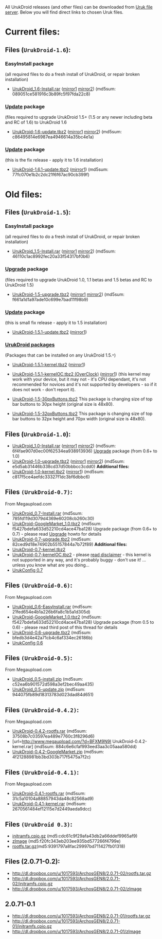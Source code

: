 

All UrukDroid releases (and other files) can be downloaded from [Uruk file server](http://sauron.pourix.com/UrukDroid/). Below you will find direct links to chosen Uruk files.

# Current files: #
## Files (`UrukDroid-1.6`): ##

### EasyInstall package ###
(all required files to do a fresh install of UrukDroid, or repair broken installation)
  * [UrukDroid\_1.6-Install.rar](http://sauron.pourix.com/UrukDroid/UrukDroid-1.6/UrukDroid_1.6-Install.rar) ([mirror1](http://dl.dropbox.com/u/1017593/ArchosGEN8/UrukDroid-1.6/UrukDroid_1.6-Install.rar) [mirror2](https://rapidshare.com/files/3644484605/UrukDroid_1.6-Install.rar)) (md5sum: 089051ce581916c3b89fc5f97fda22c8)
### [Update](Upgrade.md) package ###
(files required to upgrade UrukDroid 1.5+ (1.5 or any newer including beta and RC of 1.6) to UrukDroid 1.6
  * [UrukDroid-1.6-update.tbz2](http://sauron.pourix.com/UrukDroid/UrukDroid-1.6/UrukDroid-1.6-update.tbz2) ([mirror1](http://dl.dropbox.com/u/1017593/ArchosGEN8/UrukDroid-1.6/UrukDroid-1.6-update.tbz2) [mirror2](https://rapidshare.com/files/3705726836/UrukDroid-1.6-update.tbz2)) (md5sum: c86495814e6987ea4946614a35bc4e1a)

### [Update](UrukPackages.md) package ###
(this is the fix release - apply it to 1.6 installation)
  * [UrukDroid-1.6.1-update.tbz2](http://sauron.pourix.com/UrukDroid/UrukDroid-1.6/UrukDroid-1.6.1-update.tbz2) ([mirror1](http://dl.dropbox.com/u/1017593/ArchosGEN8/UrukDroid-1.6/UrukDroid-1.6.1-update.tbz2)) (md5sum: 77fc070e1b2c2dc21f6f67ac90cb399f)

# Old files: #

## Files (`UrukDroid-1.5`): ##
### EasyInstall package ###
(all required files to do a fresh install of UrukDroid, or repair broken installation)
  * [UrukDroid\_1.5-Install.rar](http://sauron.pourix.com/UrukDroid/UrukDroid-1.5/UrukDroid_1.5-Install.rar) ([mirror1](http://www.megaupload.com/?d=PZGVIBUT) [mirror2](http://dl.dropbox.com/u/1017593/ArchosGEN8/UrukDroid-1.5/UrukDroid_1.5-Install.rar)) (md5sum: 46110c1ac8992fec20a33f54317bf0b6)
### [Upgrade](Upgrade.md) package ###
(files required to upgrade UrukDroid 1.0, 1.1 betas and 1.5 betas and RC to UrukDroid 1.5)
  * [UrukDroid-1.5-upgrade.tbz2](http://sauron.pourix.com/UrukDroid/UrukDroid-1.5/UrukDroid-1.5-upgrade.tbz2) ([mirror1](http://www.megaupload.com/?d=FND4Z2V3) [mirror2](http://dl.dropbox.com/u/1017593/ArchosGEN8/UrukDroid-1.0/UrukDroid-1.0-upgrade.tbz2)) (md5sum: f661a1d1a97ade10c699e7bad11f98b9)
### [Update](UrukPackages.md) package ###
(this is small fix release - apply it to 1.5 installation)
  * [UrukDroid-1.5.1-update.tbz2](http://sauron.pourix.com/UrukDroid/UrukDroid-1.5/UrukDroid-1.5.1-update.tbz2) ([mirror1](http://dl.dropbox.com/u/1017593/ArchosGEN8/UrukDroid-1.5/UrukDroid-1.5.1-update.tbz2))
### [UrukDroid packages](UrukPackages.md) ###
(Packages that can be installed on any UrukDroid 1.5.`*`)
  * [UrukDroid-1.5.1-kernel.tbz2](http://sauron.pourix.com/UrukDroid/UrukDroid-1.5/UrukDroid-1.5.1-kernel.tbz2) ([mirror1](http://dl.dropbox.com/u/1017593/ArchosGEN8/UrukDroid-1.5/UrukDroid-1.5.1-kernel.tbz2))
  * [UrukDroid-1.5.1-kernelOC.tbz2 (OverClock)](http://sauron.pourix.com/UrukDroid/UrukDroid-1.5/UrukDroid-1.5.1-kernelOC.tbz2) ([mirror1](http://dl.dropbox.com/u/1017593/ArchosGEN8/UrukDroid-1.5/UrukDroid-1.5.1-kernelOC.tbz2)) (this kernel may work with your device, but it may not - it's CPU dependant, it's not recommended for novices and it's not supported by developers - so if it does not work - don't report it).

  * [UrukDroid-1.5-30pxButtons.tbz2](http://sauron.pourix.com/UrukDroid/UrukDroid-1.5/UrukDroid-1.5-30pxButtons.tbz2) This package is changing size of top bar buttons to 30px height (original size is 48x80).
  * [UrukDroid-1.5-32pxButtons.tbz2](http://sauron.pourix.com/UrukDroid/UrukDroid-1.5/UrukDroid-1.5-32pxButtons.tbz2) This package is changing size of top bar buttons to 32px height and 70px width (original size is 48x80).

## Files (`UrukDroid-1.0`): ##
  * [UrukDroid\_1.0-Install.rar](http://sauron.pourix.com/UrukDroid/UrukDroid-1.0/UrukDroid_1.0-Install.rar) ([mirror1](http://www.megaupload.com/?d=3F9JFUGM) [mirror2](http://dl.dropbox.com/u/1017593/ArchosGEN8/UrukDroid-1.0/UrukDroid_1.0-Install.rar)) (md5sum: 6f4fae907d0ec00f62534ea938913936)
[Upgrade](Upgrade.md) package (from 0.6+ to 1.0)
  * [UrukDroid-1.0-upgrade.tbz2](http://sauron.pourix.com/UrukDroid/UrukDroid-1.0/UrukDroid-1.0-upgrade.tbz2) ([mirror1](http://www.megaupload.com/?d=HIVDIXFP) [mirror2](http://dl.dropbox.com/u/1017593/ArchosGEN8/UrukDroid-1.0/UrukDroid-1.0-upgrade.tbz2)) (md5sum: e5d5ab31446b338cd37d50bbbcc3cdd0)
**Additional files:**
  * [UrukDroid-1.0-kernel.tbz2](http://sauron.pourix.com/UrukDroid/UrukDroid-1.0/UrukDroid-1.0-kernel.tbz2) ([mirror1](http://dl.dropbox.com/u/1017593/ArchosGEN8/UrukDroid-1.0/UrukDroid-1.0-kernel.tbz2)) (md5sum: c817f5ce4aefdc33327f1dc3bf6dbbc6)

## Files `(UrukDroid-0.7)`: ##
From Megaupload.com
  * [UrukDroid\_0.7-Install.rar](http://www.megaupload.com/?d=7BM9XQWG) (md5sum: 785fd119d3079d4369e60208cb260c30)
  * [UrukDroid-GoogleMarket\_1.0.tbz2](http://www.megaupload.com/?d=YMTZE44V) (md5sum: f5427bdefa633d52210cd4ace47ba128)
Upgrade package (from 0.6+ to 0.7) - please read [Upgrade](Upgrade.md) howto for details
  * [UrukDroid-0.7-upgrade.tbz2](http://www.megaupload.com/?d=F5RYJNI0) (md5sum: 82ced9d18e74902b55157844a7b72f89)
**Additional files:**
  * [UrukDroid-0.7-kernel.tbz2](http://www.megaupload.com/?d=66PNG9H0)
  * [UrukDroid-0.7-kernelOC.tbz2](http://www.megaupload.com/?d=7Y8V0AO3) - please  [read disclaimer](http://forum.xda-developers.com/showpost.php?p=11634087&postcount=572) - this kernel is not supported in any way, and it's probably buggy - don't use it! ... unless you know what are you doing...
  * [UrukConfig 0.7](http://sauron.pourix.com/UrukDroid/UrukConfig/0.7/UrukConfig.apk)

## Files `(UrukDroid-0.6)`: ##
From Megaupload.com
  * [UrukDroid\_0.6-EasyInstall.rar](http://www.megaupload.com/?d=C0ZRW6Q9) (md5sum: 21fed654e4b1a226b6fa8c1b5a1d305d)
  * [UrukDroid-GoogleMarket\_1.0.tbz2](http://www.megaupload.com/?d=YMTZE44V) (md5sum: f5427bdefa633d52210cd4ace47ba128)
Upgrade package (from 0.5 to 0.6) - please read third post of this thread for details
  * [UrukDroid-0.6-upgrade.tbz2](http://www.megaupload.com/?d=SZ7QO7JZ) (md5sum: bfedb3d4e42a71cb4c6af334ec26186b)
  * [UrukConfig 0.6](http://sauron.pourix.com/UrukDroid/UrukConfig/0.6/UrukConfig.apk)

## Files `(UrukDroid-0.5)`: ##
From Megaupload.com
  * [UrukDroid\_0.5-install.zip](http://www.megaupload.com/?d=6NJITC2J) (md5sum: c52ea6b901572d598a3ef2bec49aa435)
  * [UrukDroid\_0.5-update.zip](http://www.megaupload.com/?d=CSRWBZOL) (md5sum: 944075fb89d18313783d023dad84d651)

## Files `(UrukDroid-0.4.2)`: ##
From Megaupload.com
  * [UrukDroid-0.4.2-rootfs.rar](http://www.megaupload.com/?d=FKI4PVBU) (md5sum: 37508b7c03597ea489e7760c3f8296d6)
  * [url=http://www.megaupload.com/?d=BFXM9N9I UrukDroid-0.4.2-kernel.rar] (md5sum: 884c6e6cfaf993eed3aa3c05aaa580dd)
  * [UrukDroid-0.4.2-GoogleMarket.zip](http://www.megaupload.com/?d=3XZQAGTW) (md5sum: 4f21288981bb3bd303b717f5475a7f2c)

## Files `(UrukDroid-0.4.1)`: ##
From Megaupload.com
  * [UrukDroid-0.4.1-rootfs.rar](http://www.megaupload.com/?d=RZZM46IK) (md5sum: 31c5a10104a88857943da48c82568ad9)
  * [UrukDroid-0.4.1-kernel.rar](http://www.megaupload.com/?d=U60KI9VR) (md5sum: 2670561484ef12115e7d2449aeda9dcc)

## Files `(UrukDroid 0.3)`: ##
  * [initramfs.cpio.gz](http://www.megaupload.com/?d=0KD78VW5) (md5:cdc61c9f29afa43db2a66ddef9965af9)
  * [zImage](http://www.megaupload.com/?d=GCGH72XB) (md5:f20fc343eb203ee935bd577266f4799e)
  * [rootfs.tar.gz](http://www.megaupload.com/?d=3U2R4EJN)(md5:9391797a8fac29997bd711427fb01318)

## Files (2.0.71-0.2): ##
  * http://dl.dropbox.com/u/1017593/ArchosGEN8/2.0.71-02/rootfs.tar.gz
  * http://dl.dropbox.com/u/1017593/ArchosGEN8/2.0.71-02/initramfs.cpio.gz
  * http://dl.dropbox.com/u/1017593/ArchosGEN8/2.0.71-02/zImage

## 2.0.71-0.1 ##
  * http://dl.dropbox.com/u/1017593/ArchosGEN8/2.0.71-01/rootfs.tar.gz
  * http://dl.dropbox.com/u/1017593/ArchosGEN8/2.0.71-01/initramfs.cpio.gz
  * http://dl.dropbox.com/u/1017593/ArchosGEN8/2.0.71-01/zImage